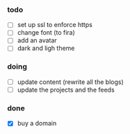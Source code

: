### todo
- [ ] set up ssl to enforce https
- [ ] change font (to fira)
- [ ] add an avatar
- [ ] dark and ligh theme

### doing
- [ ] update content (rewrite all the blogs)
- [ ] update the projects and the feeds

### done
- [x] buy a domain
